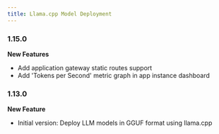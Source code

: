 ```yaml
---
title: Llama.cpp Model Deployment 
---
```



### 1.15.0

**New Features**
* Add application gateway static routes support
* Add 'Tokens per Second' metric graph in app instance dashboard

### 1.13.0

**New Feature**
* Initial version: Deploy LLM models in GGUF format using llama.cpp

